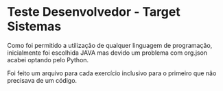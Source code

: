 # Teste Desenvolvedor - Target Sistemas

Como foi permitido a utilização de qualquer linguagem de programação, inicialmente foi escolhida JAVA mas devido um problema com org.json acabei optando pelo Python.

Foi feito um arquivo para cada exercício inclusivo para o primeiro que não precisava de um código.
